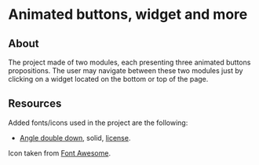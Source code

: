 # Animated buttons, widget and more

## About

The project made of two modules, each presenting three animated buttons propositions. The user may navigate between these two modules just by clicking on a widget located on the bottom or top of the page.

## Resources

Added fonts/icons used in the project are the following:

- [Angle double down](https://fontawesome.com/icons/angle-double-down?style=solid), solid, [license](https://fontawesome.com/license/free).

Icon taken from [Font Awesome](https://fontawesome.com).
